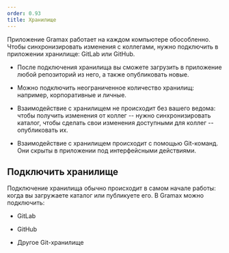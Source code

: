 ```yaml
---
order: 0.93
title: Хранилище
---
```


Приложение Gramax работает на каждом компьютере обособленно. Чтобы синхронизировать изменения с коллегами, нужно подключить в приложении хранилище: GitLab или GitHub.

-  После подключения хранилища вы сможете загрузить в приложение любой репозиторий из него, а также опубликовать новые.

-  Можно подключить неограниченное количество хранилищ: например, корпоративные и личные.

-  Взаимодействие с хранилищем не происходит без вашего ведома: чтобы получить изменения от коллег -- нужно синхронизировать каталог, чтобы сделать свои изменения доступными для коллег -- опубликовать их.

-  Взаимодействие с хранилищем происходит с помощью Git-команд. Они скрыты в приложении под интерфейсными действиями.

## Подключить хранилище

Подключение хранилища обычно происходит в самом начале работы: когда вы загружаете каталог или публикуете его. В Gramax можно подключить:

-  GitLab

-  GitHub

-  Другое Git-хранилище
